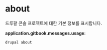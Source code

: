 # about
드루팔 콘솔 프로젝트에 대한 기본 정보를 표시합니다.

**application.gitbook.messages.usage:**
```
drupal about
```
